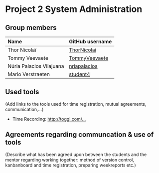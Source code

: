 # Project 2 System Administration

## Group members

| Name     | GitHub username                   |
| :---     | :---                                    |
| Thor Nicolaï | [ThorNicolai](https://github.com/ThorNicolai) |
| Tommy Veevaete | [TommyVeevaete](https://github.com/TommyVeevaete) |
| Núria Palacios Vilajuana | [nriapalacios](https://github.com/nriapalacios) |
| Mario Verstraeten | [student4](https://github.com/student4) |

## Used tools
(Add links to the tools used for time registration, mutual agreements, communication,...)

* Time Recording: <http://toggl.com/...>

## Agreements regarding communcation & use of tools
(Describe what has been agreed upon between the students and the mentor regarding working together: method of version control, kanbanboard and time registration, preparing weekreports etc.)
